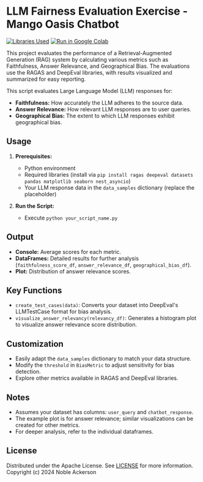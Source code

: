 # LLM Fairness Evaluation Exercise - Mango Oasis Chatbot

[![Libraries Used](https://img.shields.io/badge/libraries-RAGAS%20%7C%20DeepEval-blue)](https://github.com/explodinggradients/ragas,https://github.com/deep-eval/deepeval)
[![Run in Google Colab](https://colab.research.google.com/assets/colab-badge.svg)](https://colab.research.google.com/github/your-username/your-repo/blob/master/your-notebook-name.ipynb)

This project evaluates the performance of a Retrieval-Augmented Generation (RAG) system by calculating various metrics such as Faithfulness, Answer Relevance, and Geographical Bias. The evaluations use the RAGAS and DeepEval libraries, with results visualized and summarized for easy reporting.

This script evaluates Large Language Model (LLM) responses for:

- **Faithfulness:** How accurately the LLM adheres to the source data.
- **Answer Relevance:** How relevant LLM responses are to user queries.
- **Geographical Bias:** The extent to which LLM responses exhibit geographical bias.

## Usage

1. **Prerequisites:**
   - Python environment
   - Required libraries (install via `pip install ragas deepeval datasets pandas matplotlib seaborn nest_asyncio`)
   - Your LLM response data in the `data_samples` dictionary (replace the placeholder)

2. **Run the Script:**
   - Execute `python your_script_name.py`

## Output

- **Console:** Average scores for each metric.
- **DataFrames:** Detailed results for further analysis (`faithfulness_score_df`, `answer_relevance_df`, `geographical_bias_df`).
- **Plot:** Distribution of answer relevance scores.

## Key Functions

- `create_test_cases(data)`: Converts your dataset into DeepEval's LLMTestCase format for bias analysis.
- `visualize_answer_relevancy(relevancy_df)`: Generates a histogram plot to visualize answer relevance score distribution.

## Customization

- Easily adapt the `data_samples` dictionary to match your data structure.
- Modify the `threshold` in `BiasMetric` to adjust sensitivity for bias detection.
- Explore other metrics available in RAGAS and DeepEval libraries.

## Notes

- Assumes your dataset has columns: `user_query` and `chatbot_response`.
- The example plot is for answer relevance; similar visualizations can be created for other metrics.
- For deeper analysis, refer to the individual dataframes.


## License

Distributed under the Apache License. See [LICENSE](https://github.com/ByteanAtomResearch/ai-product-course-fer/blob/main/LICENSE)  for more information.
Copyright (c) 2024 Noble Ackerson

